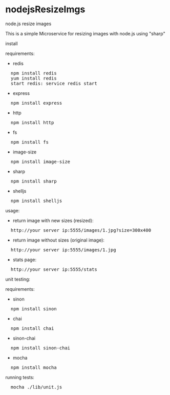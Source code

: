 # nodejsResizeImgs
node.js resize images

This is a simple Microservice for resizing images with node.js using "sharp"

install

requirements:
- redis 
<pre>
  npm install redis
  yum install redis
  start redis: service redis start
</pre>
- express
<pre>
  npm install express
</pre>
- http
<pre>
  npm install http
</pre>
- fs
<pre>
  npm install fs
</pre>
- image-size
<pre>
  npm install image-size
</pre>
- sharp
<pre>
  npm install sharp
</pre>
- shelljs
<pre>
  npm install shelljs
</pre>


usage:

- return image with new sizes (resized):
<pre>
  http://your_server_ip:5555/images/1.jpg?size=300x400
</pre>
  
- return image without sizes (original image):
<pre>
  http://your_server_ip:5555/images/1.jpg
</pre>
  
- stats page:
<pre>
  http://your_server_ip:5555/stats
</pre>
  


unit testing:

requirements:
- sinon
<pre>
  npm install sinon
</pre>
- chai
<pre>
  npm install chai
</pre>
- sinon-chai
<pre>
  npm install sinon-chai
</pre>
- mocha
<pre>
  npm install mocha
</pre>
  
running tests:
<pre>
  mocha ./lib/unit.js
</pre>
   
